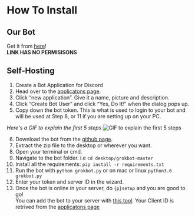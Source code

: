 # How To Install

## Our Bot
Get it from [here](https://discordapp.com/oauth2/authorize/?permissions=0&scope=bot&client_id=361482671450357762)!  
**LINK HAS NO PERMISISONS**

## Self-Hosting

1. Create a Bot Application for Discord
2. Head over to the [applicatons page](https://discordapp.com/developers/applications/me).
3. Click “new application”. Give it a name, picture and description.
4. Click “Create Bot User” and click “Yes, Do It!” when the dialog pops up.
5. Copy down the bot token. This is what is used to login to your bot and will be used at Step 8, or 11 if you are setting up on your PC.

*Here's a GIF to explain the first 5 steps*
![GIF to explain the first 5 steps](https://i.imgur.com/Y2ouW7I.gif)

6. Download the bot from the [github page](https://github.com/cgrok/grokbot/archive/master.zip).
7. Extract the zip file to the desktop or wherever you want.
8. Open your terminal or cmd.
9. Navigate to the bot folder. i.e `cd desktop/grokbot-master`
10. Install all the requirements: `pip install -r requirements.txt`
11. Run the bot with `python grokbot.py` or on mac or linux `python3.6 grokbot.py`
12. Enter your token and server ID in the wizard.
13. Once the bot is online in your server, do `{p}setup` and you are good to go!    
You can add the bot to your server with [this tool](https://finitereality.github.io/permissions-calculator/?v=0). Your Client ID is retrived from the [applicatons page](https://discordapp.com/developers/applications/me)

